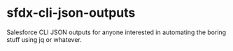 # sfdx-cli-json-outputs
Salesforce CLI JSON outputs for anyone interested in automating the boring stuff using jq or whatever.
